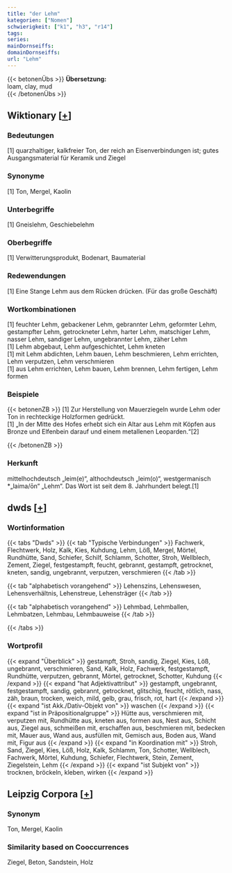 ```yaml
---
title: "der Lehm"
kategorien: ["Nomen"]
schwierigkeit: ["k1", "h3", "r14"]
tags:
series:
mainDornseiffs:
domainDornseiffs:
url: "Lehm"
---
```


{{< betonenÜbs >}}
**Übersetzung:**  
loam, clay, mud  
{{< /betonenÜbs >}}

## Wiktionary [[+](https://de.wiktionary.org/wiki/Lehm)]

### Bedeutungen
[1] quarzhaltiger, kalkfreier Ton, der reich an Eisenverbindungen ist; gutes Ausgangsmaterial für Keramik und Ziegel  

### Synonyme
[1] Ton, Mergel, Kaolin  

### Unterbegriffe
[1] Gneislehm, Geschiebelehm  

### Oberbegriffe
[1] Verwitterungsprodukt, Bodenart, Baumaterial  

### Redewendungen
[1] Eine Stange Lehm aus dem Rücken drücken. (Für das große Geschäft)  

### Wortkombinationen
[1] feuchter Lehm, gebackener Lehm, gebrannter Lehm, geformter Lehm, gestampfter Lehm, getrockneter Lehm, harter Lehm, matschiger Lehm, nasser Lehm, sandiger Lehm, ungebrannter Lehm, zäher Lehm  
[1] Lehm abgebaut, Lehm aufgeschichtet, Lehm kneten  
[1] mit Lehm abdichten, Lehm bauen, Lehm beschmieren, Lehm errichten, Lehm verputzen, Lehm verschmieren  
[1] aus Lehm errichten, Lehm bauen, Lehm brennen, Lehm fertigen, Lehm formen  

### Beispiele
{{< betonenZB >}}
[1] Zur Herstellung von Mauerziegeln wurde Lehm oder Ton in rechteckige Holzformen gedrückt.  
[1] „In der Mitte des Hofes erhebt sich ein Altar aus Lehm mit Köpfen aus Bronze und Elfenbein darauf und einem metallenen Leoparden.“[2]  

{{< /betonenZB >}}
### Herkunft
mittelhochdeutsch „leim(e)“, althochdeutsch „leim(o)“, westgermanisch *„laima/ōn“ „Lehm“. Das Wort ist seit dem 8. Jahrhundert belegt.[1]  



## dwds [[+](https://www.dwds.de/wb/Lehm)]

### Wortinformation
{{< tabs "Dwds" >}}
{{< tab "Typische Verbindungen" >}}
Fachwerk, Flechtwerk, Holz, Kalk, Kies, Kuhdung, Lehm, Löß, Mergel, Mörtel, Rundhütte, Sand, Schiefer, Schilf, Schlamm, Schotter, Stroh, Wellblech, Zement, Ziegel, festgestampft, feucht, gebrannt, gestampft, getrocknet, kneten, sandig, ungebrannt, verputzen, verschmieren
{{< /tab >}}

{{< tab "alphabetisch vorangehend" >}}
Lehenszins, Lehenswesen, Lehensverhältnis, Lehenstreue, Lehensträger
{{< /tab >}}

{{< tab "alphabetisch vorangehend" >}}
Lehmbad, Lehmballen, Lehmbatzen, Lehmbau, Lehmbauweise
{{< /tab >}}

{{< /tabs >}}

### Wortprofil
{{< expand "Überblick" >}} gestampft, Stroh, sandig, Ziegel, Kies, Löß, ungebrannt, verschmieren, Sand, Kalk, Holz, Fachwerk, festgestampft, Rundhütte, verputzen, gebrannt, Mörtel, getrocknet, Schotter, Kuhdung {{< /expand >}}
{{< expand "hat Adjektivattribut" >}} gestampft, ungebrannt, festgestampft, sandig, gebrannt, getrocknet, glitschig, feucht, rötlich, nass, zäh, braun, trocken, weich, mild, gelb, grau, frisch, rot, hart {{< /expand >}}
{{< expand "ist Akk./Dativ-Objekt von" >}} waschen {{< /expand >}}
{{< expand "ist in Präpositionalgruppe" >}} Hütte aus, verschmieren mit, verputzen mit, Rundhütte aus, kneten aus, formen aus, Nest aus, Schicht aus, Ziegel aus, schmeißen mit, erschaffen aus, beschmieren mit, bedecken mit, Mauer aus, Wand aus, ausfüllen mit, Gemisch aus, Boden aus, Wand mit, Figur aus {{< /expand >}}
{{< expand "in Koordination mit" >}} Stroh, Sand, Ziegel, Kies, Löß, Holz, Kalk, Schlamm, Ton, Schotter, Wellblech, Fachwerk, Mörtel, Kuhdung, Schiefer, Flechtwerk, Stein, Zement, Ziegelstein, Lehm {{< /expand >}}
{{< expand "ist Subjekt von" >}} trocknen, bröckeln, kleben, wirken {{< /expand >}}

## Leipzig Corpora [[+](https://corpora.uni-leipzig.de/en/res?word=Lehm&corpusId=deu_newscrawl-public_2018)]


### Synonym
Ton, Mergel, Kaolin


### Similarity based on Cooccurrences
Ziegel, Beton, Sandstein, Holz

